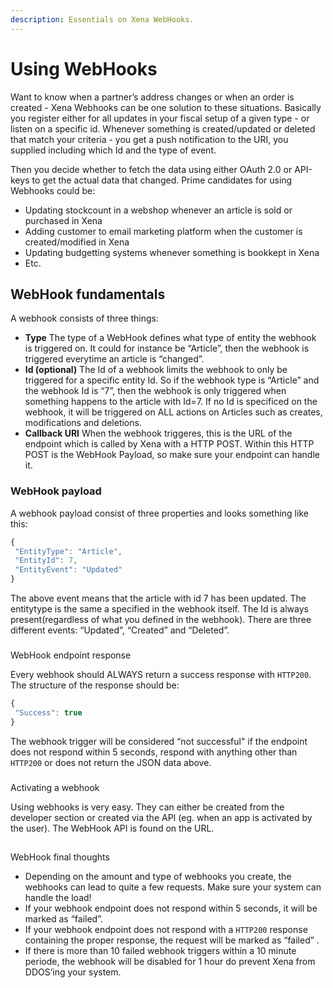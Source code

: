 ```yaml
---
description: Essentials on Xena WebHooks.
---
```


# Using WebHooks

Want to know when a partner’s address changes or when an order is created - Xena Webhooks can be one solution to these situations. Basically you register either for all updates in your fiscal setup of a given type - or listen on a specific id. Whenever something is created/updated or deleted that match your criteria - you get a push notification to the URI, you supplied including which Id and the type of event.

Then you decide whether to fetch the data using either OAuth 2.0 or API-keys to get the actual data that changed. Prime candidates for using Webhooks could be:

* Updating stockcount in a webshop whenever an article is sold or purchased in Xena
* Adding customer to email marketing platform when the customer is created/modified in Xena
* Updating budgetting systems whenever something is bookkept in Xena
* Etc.

## WebHook fundamentals

A webhook consists of three things:

* **Type**  The type of a WebHook defines what type of entity the webhook is triggered on. It could for instance be “Article”, then the webhook is triggered everytime an article is “changed”.
* **Id \(optional\)** The Id of a webhook limits the webhook to only be triggered for a specific entity Id. So if the webhook type is “Article” and the webhook Id is “7”, then the webhook is only triggered when something happens to the article with Id=7. If no Id is specificed on the webhook, it will be triggered on ALL actions on Articles such as creates, modifications and deletions.
* **Callback URI** When the webhook triggeres, this is the URL of the endpoint which is called by Xena with a HTTP POST. Within this HTTP POST is the WebHook Payload, so make sure your endpoint can handle it.

### WebHook payload

A webhook payload consist of three properties and looks something like this:

```javascript
{
 "EntityType": "Article",
 "EntityId": 7,
 "EntityEvent": "Updated"
}
```

The above event means that the article with id 7 has been updated. The entitytype is the same a specified in the webhook itself. The Id is always present\(regardless of what you defined in the webhook\). There are three different events: “Updated”, “Created” and “Deleted”.

### WebHook endpoint response

Every webhook should ALWAYS return a success response with `HTTP200`. The structure of the response should be:

```javascript
{
 "Success": true
}
```

The webhook trigger will be considered “not successful" if the endpoint does not respond within 5 seconds, respond with anything other than `HTTP200` or does not return the JSON data above.

### Activating a webhook

Using webhooks is very easy. They can either be created from the developer section or created via the API \(eg. when an app is activated by the user\). The WebHook API is found on the URL.

## WebHook final thoughts

* Depending on the amount and type of webhooks you create, the webhooks can lead to quite a few requests. Make sure your system can handle the load!
* If your webhook endpoint does not respond within 5 seconds, it will be marked as “failed”.
* If your webhook endpoint does not respond with a `HTTP200` response containing the proper response, the request will be marked as “failed”  .
* If there is more than 10 failed webhook triggers within a 10 minute periode, the webhook will be disabled for 1 hour do prevent Xena from DDOS’ing your system.

